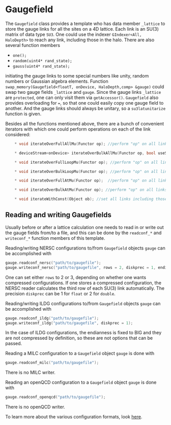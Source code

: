 # Gaugefield

The `Gaugefield` class provides a template who has data member `_lattice` to store the
gauge links for all
the sites on a 4D lattice. Each link is an SU$($3$)$ matrix of data type `SU3`. One could use
the indexer `GIndexer<All, HaloDepth>` to reach any link, including those in the halo.
There are also several function members

* `one();`
* `random(uint4* rand_state);`
* `gauss(uint4* rand_state);`

initiating the gauge links to some special numbers like unity, random numbers or Gaussian
algebra elements. Function `swap_memory(Gaugefield<floatT, onDevice, HaloDepth,comp> &gauge)`
could swap two gauge fields `_lattice` and `gauge`.  Since the gauge links `_lattice` are
`protected`, one can only visit them via `getAccessor()`. `Gaugefield` also provides
overloading for `=`, so that one could easily copy one gauge field to another. And the gauge
links should always be unitary, so a `su3latunitarize` function is given.

Besides all the functions mentioned above, there are a bunch of convenient iterators with which
one could perform operations on each of the link considered:
```C++
    * void iterateOverFullAllMu(Functor op); //perform "op" on all links including those in the halo in all 4 (spacetime) directions.

    * deviceStream<onDevice> iterateOverBulkAllMu(Functor op, bool useStream = false); //perform "op" on all links excluding those in the halo in all 4 (spacetime) directions.

    * void iterateOverFullLoopMu(Functor op); //perform "op" on all links including those in the halo for the first "Nloops" (default 4) directions.

    * void iterateOverBulkLoopMu(Functor op); //perform "op" on all links excluding those in the halo for the first "Nloops" (default 4) directions.

    * void iterateOverFullAtMu(Functor op);  //perform "op" on all links including those in the halo in a specific direction "Mu".

    * void iterateOverBulkAtMu(Functor op); //perform "op" on all links excluding those in the halo in a specific direction "Mu".

    * void iterateWithConst(Object ob); //set all links including those in the halo in all 4 (spacetime) directions to a constant value "ob".
```

## Reading and writing Gaugefields

Usually
before or after a lattice calculation one needs to read in or write out the gauge fields from/to
a file, and this can be done by the `readconf_*` and `writeconf_*` function members of
this template.

Reading/writing NERSC configurations to/from `Gaugefield` objects `gauge` can be
accomplished with
```C++
gauge.readconf_nersc("path/to/gaugefile");
gauge.writeconf_nersc("path/to/gaugefile", rows = 2, diskprec = 1, endianness = ENDIAN_BIG);
```
One can set either `rows` to 2 or 3, depending on whether one wants compressed
configurations. If one stores a compressed configuration, the NERSC reader calculates
the third row of each SU(3) link automatically. The precision `diskprec` can be 1 for
`float` or 2 for `double`.

Reading/writing ILDG configurations to/from `Gaugefield` objects `gauge` can be
accomplished with
```C++
gauge.readconf_ildg("path/to/gaugefile");
gauge.writeconf_ildg("path/to/gaugefile", diskprec = 1);
```
In the case of ILDG configurations, the endianness is fixed to BIG and they are not
compressed by definition, so these are not options that can be passed.

Reading a MILC configuration to a `Gaugefield` object `gauge` is done with
```C++
gauge.readconf_milc("path/to/gaugefile");
```
There is no MILC writer.

Reading an openQCD configuration to a `Gaugefield` object `gauge` is done with
```C++
gauge.readconf_openqcd("path/to/gaugefile");
```
There is no openQCD writer.

To learn more about the various configuration formats, look
[here](configurationIO.md).
